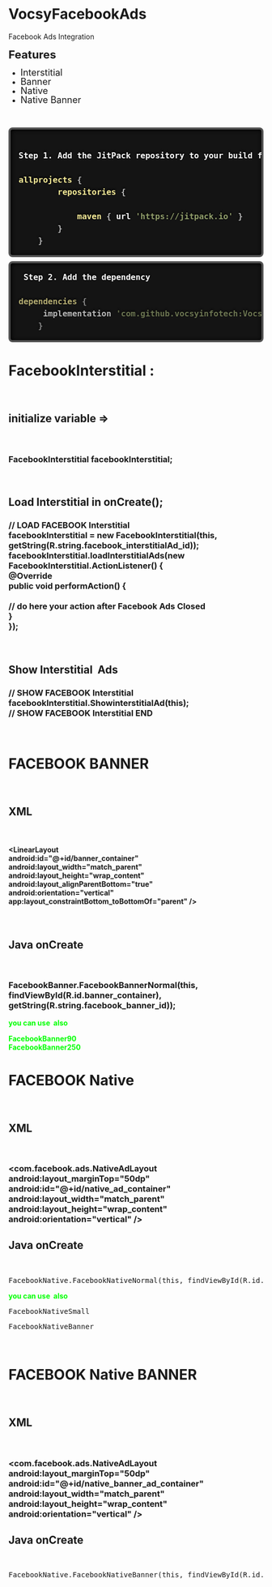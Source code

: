 # VocsyFacebookAds
Facebook Ads Integration

<p><span style="font-size: 22px;"><strong>Features</strong></span></p>
<ul>
    <li style="line-height: 1;"><span style="font-size: 18px;">Interstitial</span></li>
    <li style="line-height: 1;"><span style="font-size: 18px;">Banner</span></li>
    <li style="line-height: 1;"><span style="font-size: 18px;">Native</span></li>
    <li style="line-height: 1;"><span style="font-size: 18px;">Native Banner</span></li>
</ul>
<p><br></p>

<pre class="kode language-css code-toolbar" style='box-sizing: border-box; overflow: auto; font-family: Consolas, Monaco, "andale mono", "ubuntu mono", monospace; font-size: 16px; display: block; padding: 1em; margin: 0.5em 0px; line-height: 1.5; color: rgb(255, 255, 255); word-break: normal; overflow-wrap: normal; background: rgb(20, 20, 20); border: 0.3em solid rgb(84, 84, 84); border-radius: 0.5em; font-weight: 700; tab-size: 4; text-align: left; text-shadow: rgb(0, 0, 0) 0px -0.1em 0.2em; white-space: pre; word-spacing: 0px; hyphens: none; box-shadow: rgb(0, 0, 0) 1px 1px 0.5em inset; position: relative; font-style: normal; font-variant-ligatures: normal; font-variant-caps: normal; letter-spacing: normal; orphans: 2; text-indent: 0px; text-transform: none; widows: 2; -webkit-text-stroke-width: 0px; text-decoration-thickness: initial; text-decoration-style: initial; text-decoration-color: initial;'>

Step 1. Add the JitPack repository to your build file

<code class=" kode language-css" style='box-sizing: border-box; font-family: Consolas, Monaco, "andale mono", "ubuntu mono", monospace; font-size: 16px; padding: 0px; color: rgb(255, 255, 255); background: 0px 0px; border-radius: 0px; white-space: pre; font-weight: 700; tab-size: 4; text-align: left; text-shadow: rgb(0, 0, 0) 0px -0.1em 0.2em; word-spacing: normal; word-break: normal; overflow-wrap: normal; line-height: 1.5; hyphens: none;'><span class="token selector" style="box-sizing: border-box; position: relative; z-index: 1; color: rgb(249, 238, 154);">allprojects</span> <span class="token punctuation" style="box-sizing: border-box; position: relative; z-index: 1; opacity: 0.7;">{</span>
        <span class="token selector" style="box-sizing: border-box; position: relative; z-index: 1; color: rgb(249, 238, 154);">repositories</span> <span class="token punctuation" style="box-sizing: border-box; position: relative; z-index: 1; opacity: 0.7;">{</span></code>
<code class=" kode language-css" style='box-sizing: border-box; font-family: Consolas, Monaco, "andale mono", "ubuntu mono", monospace; font-size: 16px; padding: 0px; color: rgb(255, 255, 255); background: 0px 0px; border-radius: 0px; white-space: pre; font-weight: 700; tab-size: 4; text-align: left; text-shadow: rgb(0, 0, 0) 0px -0.1em 0.2em; word-spacing: normal; word-break: normal; overflow-wrap: normal; line-height: 1.5; hyphens: none;'><span class="token selector" style="box-sizing: border-box; position: relative; z-index: 1; color: rgb(249, 238, 154);">
            maven</span> <span class="token punctuation" style="box-sizing: border-box; position: relative; z-index: 1; opacity: 0.7;">{</span> url <span class="token string" style="box-sizing: border-box; position: relative; z-index: 1; color: rgb(145, 158, 107);">&apos;https://jitpack.io&apos;</span> <span class="token punctuation" style="box-sizing: border-box; position: relative; z-index: 1; opacity: 0.7;">}</span>
        <span class="token punctuation" style="box-sizing: border-box; position: relative; z-index: 1; opacity: 0.7;">}</span>
    <span class="token punctuation" style="box-sizing: border-box; position: relative; z-index: 1; opacity: 0.7;">}</span></code></pre>
<pre class="kode code-toolbar  language-css" style='box-sizing: border-box; overflow: auto; font-family: Consolas, Monaco, "andale mono", "ubuntu mono", monospace; font-size: 16px; display: block; padding: 1em; margin: 0.5em 0px; line-height: 1.5; color: rgb(255, 255, 255); word-break: normal; overflow-wrap: normal; background: rgb(20, 20, 20); border: 0.3em solid rgb(84, 84, 84); border-radius: 0.5em; font-weight: 700; tab-size: 4; text-align: left; text-shadow: rgb(0, 0, 0) 0px -0.1em 0.2em; white-space: pre; word-spacing: 0px; hyphens: none; box-shadow: rgb(0, 0, 0) 1px 1px 0.5em inset; position: relative; font-style: normal; font-variant-ligatures: normal; font-variant-caps: normal; letter-spacing: normal; orphans: 2; text-indent: 0px; text-transform: none; widows: 2; -webkit-text-stroke-width: 0px; text-decoration-thickness: initial; text-decoration-style: initial; text-decoration-color: initial;'><code class=" kode  language-css" style='box-sizing: border-box; font-family: Consolas, Monaco, "andale mono", "ubuntu mono", monospace; font-size: 16px; padding: 0px; color: rgb(255, 255, 255); background: 0px 0px; border-radius: 0px; white-space: pre; font-weight: 700; tab-size: 4; text-align: left; text-shadow: rgb(0, 0, 0) 0px -0.1em 0.2em; word-spacing: normal; word-break: normal; overflow-wrap: normal; line-height: 1.5; hyphens: none;'> Step 2. Add the dependency</code>

<code class=" kode language-css" style='box-sizing: border-box; font-family: Consolas, Monaco, "andale mono", "ubuntu mono", monospace; font-size: 16px; padding: 0px; color: rgb(255, 255, 255); background: 0px 0px; border-radius: 0px; white-space: pre; font-weight: 700; tab-size: 4; text-align: left; text-shadow: rgb(0, 0, 0) 0px -0.1em 0.2em; word-spacing: normal; word-break: normal; overflow-wrap: normal; line-height: 1.5; hyphens: none;'><span class="token punctuation" style="box-sizing: border-box; position: relative; z-index: 1; opacity: 0.7;"><span class="token selector" style="box-sizing: border-box; position: relative; z-index: 1; color: rgb(249, 238, 154);">dependencies</span> <span class="token punctuation" style="box-sizing: border-box; position: relative; z-index: 1; opacity: 0.7;">{</span>
     implementation <span class="token string" style="box-sizing: border-box; position: relative; z-index: 1; color: rgb(145, 158, 107);">&apos;com.github.vocsyinfotech:VocsyFacebookAds:0.1.4&apos;</span>
    <span class="token punctuation" style="box-sizing: border-box; position: relative; z-index: 1; opacity: 0.7;">}</span>
</span></code></pre>

<h1><strong>FacebookInterstitial :</strong></h1>
<p>&nbsp;</p>
<h2><strong>initialize variable </strong><strong>=&gt;</strong></h2>
<p>&nbsp;</p>
<h3>FacebookInterstitial facebookInterstitial;</h3>
<p>&nbsp;</p>
<h2><strong>Load&nbsp;Interstitial in onCreate();</strong></h2>
<h3><strong>// LOAD FACEBOOK Interstitial</strong><br /><strong>facebookInterstitial = new FacebookInterstitial(this, getString(R.string.facebook_interstitialAd_id));</strong><br /><strong>facebookInterstitial.loadInterstitialAds(new FacebookInterstitial.ActionListener() {</strong><br /><strong> @Override</strong><br /><strong> public void performAction() {</strong><br /><br /><strong> // do here your action after Facebook Ads Closed</strong><br /><strong> }</strong><br /><strong>});</strong></h3>
<p>&nbsp;</p>
<h2><strong>Show&nbsp;</strong><strong>Interstitial&nbsp; Ads</strong></h2>
<h3><strong>// SHOW FACEBOOK Interstitial</strong><br /><strong>facebookInterstitial.ShowinterstitialAd(this);</strong><br /><strong>// SHOW FACEBOOK Interstitial END</strong></h3>
<p>&nbsp;</p>

<h1>FACEBOOK BANNER</h1>
<p>&nbsp;</p>
<h2>XML</h2>
<p>&nbsp;</p>
<h4>&lt;LinearLayout<br /> android:id="@+id/banner_container"<br /> android:layout_width="match_parent"<br /> android:layout_height="wrap_content"<br /> android:layout_alignParentBottom="true"<br /> android:orientation="vertical"<br /> app:layout_constraintBottom_toBottomOf="parent" /&gt;</h4>
<p>&nbsp;</p>
<h2>Java onCreate</h2>
<p>&nbsp;</p>
<h3>FacebookBanner.FacebookBannerNormal(this, findViewById(R.id.banner_container), getString(R.string.facebook_banner_id));</h3>
<p><strong><span style="color: #00ff00;">you can use&nbsp; also</span></strong></p>
<p><strong><span style="color: #00ff00;">FacebookBanner90<br /></span><span style="color: #00ff00;">FacebookBanner250</span></strong></p>

<h1>FACEBOOK Native</h1>
<p>&nbsp;</p>
<h2>XML</h2>
<p>&nbsp;</p>
<h3>&lt;com.facebook.ads.NativeAdLayout<br /> android:layout_marginTop="50dp"<br /> android:id="@+id/native_ad_container"<br /> android:layout_width="match_parent"<br /> android:layout_height="wrap_content"<br /> android:orientation="vertical" /&gt;</h3>
<h2>Java onCreate</h2>
<p>&nbsp;</p>
<pre>FacebookNative.FacebookNativeNormal(this, findViewById(R.id.native_ad_container), getString(R.string.facebook_native_id));</pre>
<p><strong><span style="color: #00ff00;">you can use&nbsp; also</span></strong></p>
<pre>FacebookNativeSmall</pre>
<pre>FacebookNativeBanner</pre>
<p><strong>&nbsp;</strong></p>

<h1>FACEBOOK Native BANNER</h1>
<p>&nbsp;</p>
<h2>XML</h2>
<p>&nbsp;</p>
<h3>&lt;com.facebook.ads.NativeAdLayout<br /> android:layout_marginTop="50dp"<br /> android:id="@+id/native_banner_ad_container"<br /> android:layout_width="match_parent"<br /> android:layout_height="wrap_content"<br /> android:orientation="vertical" /&gt;</h3>
<h2>Java onCreate</h2>
<p>&nbsp;</p>
<pre>FacebookNative.FacebookNativeBanner(this, findViewById(R.id.native_banner_ad_container), getString(R.string.facebook_native_banner_id));</pre>
<p>&nbsp;</p>
<p><strong>&nbsp;</strong></p>
